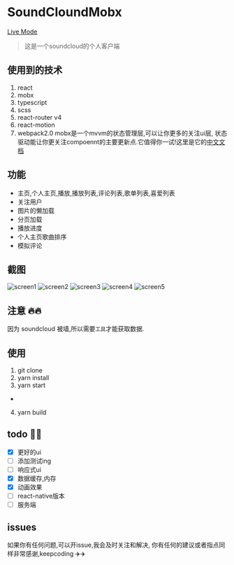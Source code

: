 # SoundCloundMobx

[Live Mode]( https://build-zlcxofopic.now.sh)

> 这是一个soundcloud的个人客户端 

## 使用到的技术
1. react
2. mobx 
3. typescript
4. scss
5. react-router v4
6. react-motion
7. webpack2.0
mobx是一个mvvm的状态管理层,可以让你更多的关注ui层,
状态驱动能让你更关注compoennt的主要更新点.它值得你一试!这里是它的[中文文档](http://cn.mobx.js.org/)

## 功能
 - 主页,个人主页,播放,播放列表,评论列表,歌单列表,喜爱列表
 - 关注用户
 - 图片的懒加载
 - 分页加载
 - 播放进度
 - 个人主页歌曲排序
 - 模拟评论 
## 截图
![screen1](/screens/screen1.png)
![screen2](/screens/screen2.png)
![screen3](/screens/screen3.png)
![screen4](/screens/screen4.png)
![screen5](/screens/screen5.png)

## 注意 🔥🔥
因为 soundcloud 被墙,所以需要`工具`才能获取数据.


## 使用
1. git clone
2. yarn install
3. yarn start
-
4. yarn build 

## todo 📇📇
- [x] 更好的ui
- [ ] 添加测试ing
- [ ] 响应式ui
- [x] 数据缓存,内存
- [x] 动画效果
- [ ] react-native版本
- [ ] 服务端

## issues

如果你有任何问题,可以开issue,我会及时关注和解决,
你有任何的建议或者指点同样非常感谢,keepcoding  ✈️✈️
